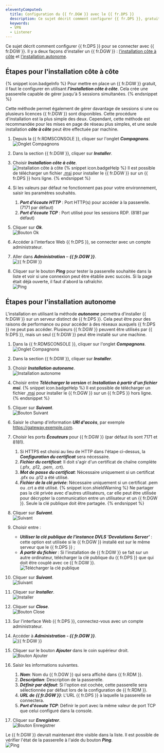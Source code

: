 ```yaml
---
eleventyComputed:
  title: Configuration du {{ fr.DGW }} avec le {{ fr.DPS }}
  description: Ce sujet décrit comment configurer {{ fr.DPS }}, gratuit ou non, pour se connecter avec {{ fr.DGW }}.
  keywords:
  - VPN
  - Listener
---
```


Ce sujet décrit comment configurer {{ fr.DPS }} pour se connecter avec {{ fr.DGW }}. Il y a deux façons d'installer un {{ fr.DGW }} : <a href="#étapes-pour-l'installation-côte-à-côte">l'installation côte à côte</a> et <a href="#étapes-pour-l'installation-autonome">l'installation autonome</a>.

## Étapes pour l'installation côte à côte
{% snippet icon.badgeInfo %}
Pour mettre en place un {{ fr.DGW }} gratuit, il faut le configurer en utilisant ***l'installation côte à côte***. Cela crée une passerelle capable de gérer jusqu'à 5 sessions simultanées. 
{% endsnippet %}  

Cette méthode permet également de gérer davantage de sessions si une ou plusieurs licences {{ fr.DGW }} sont disponibles. Cette procédure d'installation est la plus simple des deux. Cependant, cette méthode est recommandée pour les mises en page de réseau plus simples, et une seule installation ***côte à côte*** peut être effectuée par machine.
1. Depuis la {{ fr.RDMSCONSOLE }}, cliquer sur l'onglet ***Compagnons***.  
![Onglet Compagnons](/img/fr/server/ServerOp0003.png)
1. Dans la section {{ fr.DGW }}, cliquer sur ***Installer***.
1. Choisir ***Installation côte à côte***.  
![Installation côte à côte](/img/fr/server/ServerOp0004.png)
{% snippet icon.badgeHelp %}
Il est possible de télécharger un fichier [.msi](https://devolutions.net/fr/gateway/download) pour installer le {{ fr.DGW }} sur un {{ fr.DPS }} hors ligne.
{% endsnippet %}

4. Si les valeurs par défaut ne fonctionnent pas pour votre environnement, saisir les paramètres souhaités.
    1. ***Port d'écoute HTTP*** : Port HTTP(s) pour accéder à la passerelle. (7171 par défaut)
    1. ***Port d'écoute TCP*** : Port utilisé pour les sessions RDP. (8181 par défaut)
1. Cliquer sur ***Ok***.  
![Bouton Ok](/img/fr/server/ServerOp0005.png)
1. Accéder à l'interface Web {{ fr.DPS }}, se connecter avec un compte administrateur.
1. Aller dans ***Administration*** – ***{{ fr.DGW }}***.  
![{{ fr.DGW }}](/img/fr/server/ServerOp0006.png)
1. Cliquer sur le bouton ***Ping*** pour tester la passerelle souhaitée dans la liste et voir si une connexion peut être établie avec succès. Si la page était déjà ouverte, il faut d'abord la rafraîchir.  
![Ping](/img/fr/server/ServerOp0007.png)

## Étapes pour l'installation autonome
L'installation en utilisant la méthode ***autonome*** permettra d'installer {{ fr.DGW }} sur un serveur distinct de {{ fr.DPS }}. Cela peut être pour des raisons de performance ou pour accéder à des réseaux auxquels {{ fr.DPS }} ne peut pas accéder. Plusieurs {{ fr.DGW }} peuvent être utilisés par {{ fr.DPS }}, mais un seul {{ fr.DGW }} peut être installé sur une machine.
1. Dans la {{ fr.RDMSCONSOLE }}, cliquer sur l'onglet ***Compagnons***.  
![Onglet Compagnons](/img/fr/server/ServerOp0003.png)
1. Dans la section {{ fr.DGW }}, cliquer sur ***Installer***.
1. Choisir ***Installation autonome***.  
![Installation autonome](/img/fr/server/ServerOp0008.png)
1. Choisir entre ***Télécharger la version*** et ***Installation à partir d'un fichier msi***.
{% snippet icon.badgeHelp %}
Il est possible de télécharger un fichier [.msi](https://devolutions.net/fr/gateway/download) pour installer le {{ fr.DGW }} sur un {{ fr.DPS }} hors ligne.
{% endsnippet %}  

5. Cliquer sur ***Suivant***.  
![Bouton Suivant](/img/fr/server/ServerOp0009.png)
1. Saisir le champ d'information ***URI d'accès***, par exemple https://gateway.exemple.com.
1. Choisir les ports ***Écouteurs*** pour {{ fr.DGW }} (par défaut ils sont 7171 et 8181).
    1. Si HTTPS est choisi au lieu de HTTP dans l'étape ci-dessus, la ***Configuration du certificat*** sera nécessaire.
    1. ***Fichier du certificat***: Il doit s'agir d'un certificat de chaîne complète (.pfx, .p12, .pem, .crt).
    1. ***Mot de passe du certificat***: Nécessaire uniquement si un certificat .pfx ou .p12 a été utilisé.
    1. ***Fichier de la clé privée***: Nécessaire uniquement si un certificat .pem ou .crt a été utilisé.
{% snippet icon.shieldWarning %}
Ne partager pas la clé privée avec d'autres utilisateurs, car elle peut être utilisée pour décrypter la communication entre un utilisateur et un {{ fr.DGW }}. Seule la clé publique doit être partagée.
{% endsnippet %}  

8. Cliquer sur ***Suivant***.  
![Suivant](/img/fr/server/ServerOp0010.png)
1. Choisir entre :
    * ***Utiliser la clé publique de l'instance DVLS 'Devolutions Server'*** : cette option est utilisée si le {{ fr.DGW }} installé est sur le même serveur que le {{ fr.DPS }} ;  
    * ***À partir du fichier*** : Si l'installation de {{ fr.DGW }} se fait sur un autre ordinateur, télécharger la clé publique du {{ fr.DPS }} que qui doit être couplé avec ce {{ fr.DGW }}.  
![Télécharger la clé publique](/img/fr/server/ServerOp0011.png)
1. Cliquer sur ***Suivant***.  
![Suivant](/img/fr/server/ServerOp0012.png)
1. Cliquer sur ***Installer***.  
![Installer](/img/fr/server/ServerOp0013.png)
1. Cliquer sur ***Close***.  
![Bouton Close](/img/fr/server/ServerOp0014.png)
1. Sur l'interface Web {{ fr.DPS }}, connectez-vous avec un compte administrateur.
1. Accéder à ***Administration - {{ fr.DGW }}***.  
![{{ fr.DGW }}](/img/fr/server/ServerOp0006.png)
1. Cliquer sur le bouton ***Ajouter*** dans le coin supérieur droit.  
![Bouton Ajouter](/img/fr/server/ServerOp0015.png)
1. Saisir les informations suivantes.
    1. ***Nom***: Nom du {{ fr.DGW }} qui sera affiché dans {{ fr.RDM }}.
    1. ***Description***: Description de la passerelle.
    1. ***Définir par défaut***: Si l'option est cochée, cette passerelle sera sélectionnée par défaut lors de la configuration de {{ fr.RDM }}.
    1. ***URL de {{ fr.DGW }}***: L'URL {{ fr.DPS }} à laquelle la passerelle se connectera.
    1. ***Port d'écoute TCP***: Définir le port avec la même valeur de port TCP que celui configuré dans la console.
1. Cliquer sur ***Enregistrer***.  
![Bouton Enregistrer](/img/fr/server/ServerOp0016.png)

Le {{ fr.DGW }} devrait maintenant être visible dans la liste. Il est possible de vérifier l'état de la passerelle à l'aide du bouton ***Ping***.  
![Ping](/img/fr/server/ServerOp0007.png)
